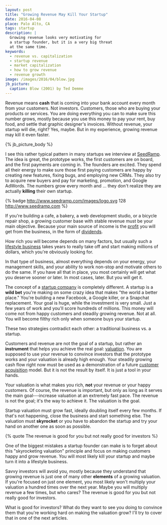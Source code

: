 ```yaml
---
layout: post
title: "Growing Revenue May Kill Your Startup"
date: 2016-04-08
place: Palo Alto, CA
tags: startup
description: |
  Growing revenue looks very motivating for
  a startup founder, but it is a very big threat
  at the same time.
keywords:
  - revenue vs. capitalization
  - startup revenue
  - market capitalization
  - how to grow revenue
  - revenue growth
image: /images/2016/04/blow.jpg
jb_picture:
  caption: Blow (2001) by Ted Demme
---
```


Revenue means **cash** that is coming into your bank account every month
from your customers. Not investors. Customers, those who are buying
your products or services. You are doing everything you can
to make sure this number grows, mostly because you use this money
to pay your rent, buy food, and settle that graphic designer's invoices.
Without revenue, your startup will die, right? Yes, maybe. But in my experience,
growing revenue may kill it even faster.

<!--more-->

{% jb_picture_body %}

I see this rather typical pattern in many startups we interview
at [SeedRamp](http://www.seedramp.com). The idea is great, the prototype
works, the first customers are on board, and the first payments are coming in.
The founders are excited. They spend all their energy to make sure those
first paying customers are happy by creating new features, fixing bugs, and employing
new CRMs. They also try to acquire new
buyers and pay for marketing, promotion, and Google AdWords. The numbers
grow every month and ... they don't realize they are
actually **killing** their own startup.

{% badge http://www.seedramp.com/images/logo.svg 128 http://www.seedramp.com %}

If you're building a cafe, a bakery, a web development studio,
or a bicycle repair shop, a growing customer base with stable revenue
must be your main objective. Because your main source of income is the
[profit](https://en.wikipedia.org/wiki/Profit_%28accounting%29)
you will get from the business, in the form of
[dividends](https://en.wikipedia.org/wiki/Dividend).

How rich you will become depends on many factors, but usually such a
[lifestyle business](https://en.wikipedia.org/wiki/Lifestyle_business)
takes years to really take off and start making millions of dollars, which
you're obviously looking for.

In that type of business, almost everything depends on your energy,
your management skills, and your ability to work non-stop and motivate others
to do the same. If you have all that in place, you most certainly will
get what you deserve sooner or later. In most cases, later.
But you will get it.

The concept of a [startup company](https://en.wikipedia.org/wiki/Startup_company)
is completely different. A startup is a **wild bet** you're making on some
crazy idea that makes "the world a better place." You're building
a new Facebook, a Google killer, or a Snapchat replacement. Your goal
is huge, while the investment is very small. Just a few years of work
and you'll score hundreds of millions. This money will come not from
happy customers and steadily growing revenue. Not at all. You will
become filthy rich only when someone buys your startup.

These two strategies contradict each other:
a traditional business vs. a startup.

Customers and revenue are not the goal of a startup, but rather
an **instrument** that helps you achieve the real goal:
[valuation](https://en.wikipedia.org/wiki/Business_valuation). You are
supposed to use your revenue to convince investors
that the prototype works and your valuation is already high enough.
Your steadily growing cash flow right now must be used as a demonstration of a future
[customer acquisition](https://en.wikipedia.org/wiki/Customer_acquisition_management)
model. But it is not the result by itself. It is just a tool in your hands.

Your valuation is what makes you rich, **not** your revenue or your happy
customers. Of course, the revenue is important, but only as long as
it serves the main goal---increase valuation at an extremely
fast pace. The revenue is not the goal; it's the way to achieve it. The valuation
is the goal.

Startup valuation must grow fast, ideally doubling itself every few months.
If that's not happening, close the business and start something else. The
valuation must **skyrocket** or you have to abandon the startup and try your
hand on another one as soon as possible.

{% quote The revenue is good for you but not really good for investors %}

One of the biggest mistakes a startup founder can make is to forget
about this "skyrocketing valuation" principle and focus on making
customers happy and grow revenue. You will most likely kill your
startup and maybe turn it into a lifestyle business.

Savvy investors will avoid you, mostly because they
understand that growing revenue is just one of many other
**elements** of a growing valuation. If you're focused on just one element,
you most likely won't multiply your valuation a hundred times over the
next year. Maybe you will multiply revenue a few times, but who cares?
The revenue is good for you but not really good for investors.

What is good for investors? What do they want to see you doing
to convince them that you're working hard on making the valuation
grow? I'll try to cover that in one of the next articles.
